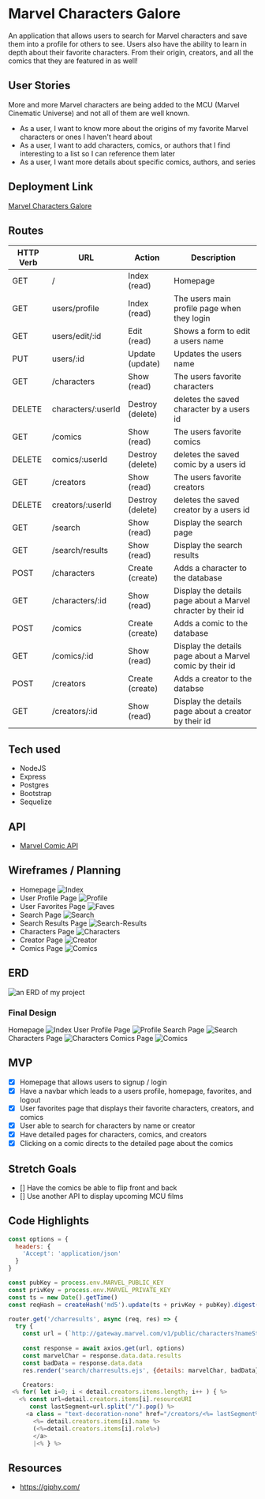 # Marvel Characters Galore

An application that allows users to search for Marvel characters and save them into a profile for others to see. Users also have the ability to learn in depth about their favorite characters. From their origin, creators, and all the comics that they are featured in as well!

## User Stories
More and more Marvel characters are being added to the MCU (Marvel Cinematic Universe) and not all of them are well known.
* As a user, I want to know more about the origins of my favorite Marvel characters or ones I haven't heard about
* As a user, I want to add characters, comics, or authors that I find interesting to a list so I can reference them later
* As a user, I want more details about specific comics, authors, and series 

## Deployment Link
<a href="https://marvel-characters-galore.herokuapp.com/">Marvel Characters Galore</a>

## Routes
| **HTTP Verb**| **URL** |  **Action**| **Description**
|------------|-------------|------------|------------|
| GET        | /      | Index (read)  | Homepage
| GET         | users/profile       | Index (read) |  The users main profile page when they login
| GET     | users/edit/:id | Edit (read)    | Shows a form to edit a users name
| PUT     | users/:id | Update (update)    | Updates the users name
| GET         | /characters      | Show (read) |  The users favorite characters
| DELETE | characters/:userId       | Destroy (delete)      | deletes the saved character by a users id
| GET         | /comics      | Show (read) |  The users favorite comics
| DELETE | comics/:userId       | Destroy (delete)      | deletes the saved comic by a users id
| GET         | /creators      | Show (read) |  The users favorite creators
| DELETE | creators/:userId       | Destroy (delete)      | deletes the saved creator by a users id
| GET     | /search | Show (read)   | Display the search page
| GET     | /search/results | Show (read)   | Display the search results
| POST     | /characters      | Create (create)      |  Adds a character to the database
| GET      | /characters/:id   | Show (read)  | Display the details page about a Marvel chracter by their id
| POST     | /comics      | Create (create)      |  Adds a comic to the database
| GET      | /comics/:id   | Show (read)  | Display the details page about a Marvel comic by their id
| POST     | /creators      | Create (create)      |  Adds a creator to the databse
| GET      | /creators/:id   | Show (read)  | Display the details page about a creator by their id


## Tech used
* NodeJS
* Express
* Postgres
* Bootstrap
* Sequelize

## API
*  <a href="https://developer.marvel.com/">Marvel Comic API</a>

## Wireframes / Planning
* Homepage
![Index](./wireframes/Index.jpg)
* User Profile Page
![Profile](./wireframes/Profile.jpg)
* User Favorites Page
![Faves](./wireframes/Faves.jpg)
* Search Page
![Search](./wireframes/Search.jpg)
* Search Results Page
![Search-Results](./wireframes/Search-Results.jpg)
* Characters Page
![Characters](./wireframes/Characters.jpg)
* Creator Page
![Creator](./wireframes/Creator.jpg)
* Comics Page
![Comics](./wireframes/Comics.jpg)

## ERD
![an ERD of my project](./ERD.drawio.png)

### Final Design
 Homepage
![Index](./public/img/framework/Homepage.jpg)
 User Profile Page
![Profile](./public/img/framework/profile.jpg)
 Search Page
![Search](./public/img/framework/Search.jpg)
 Characters Page
![Characters](./public/img/framework/characters.jpg)
 Comics Page
![Comics](./public/img/framework/comics.jpg)

##  MVP 
- [x] Homepage that allows users to signup / login 
- [x] Have a navbar which leads to a users profile, homepage, favorites, and logout
- [x] User favorites page that displays their favorite characters, creators, and comics
- [x] User able to search for characters by name or creator
- [x] Have detailed pages for characters, comics, and creators
- [x] Clicking on a comic directs to the detailed page about the comics

## Stretch Goals
- [] Have the comics be able to flip front and back
- [] Use another API to display upcoming MCU films

## Code Highlights

```javascript
const options = {
  headers: {
    'Accept': 'application/json'
  }
}

const pubKey = process.env.MARVEL_PUBLIC_KEY
const privKey = process.env.MARVEL_PRIVATE_KEY
const ts = new Date().getTime()
const reqHash = createHash('md5').update(ts + privKey + pubKey).digest('hex')

router.get('/charresults', async (req, res) => {
  try {
    const url = (`http://gateway.marvel.com/v1/public/characters?nameStartsWith=${req.query.searchMarvel}&limit=8&ts=${ts}&apikey=${pubKey}&hash=${reqHash}`)
    
    const response = await axios.get(url, options)
    const marvelChar = response.data.data.results
    const badData = response.data.data
    res.render('search/charresults.ejs', {details: marvelChar, badData})
```
    
```javascript
    Creators:
 <% for( let i=0; i < detail.creators.items.length; i++ ) { %>
   <% const url=detail.creators.items[i].resourceURI
      const lastSegment=url.split("/").pop() %>
     <a class = "text-decoration-none" href="/creators/<%= lastSegment%>">
       <%= detail.creators.items[i].name %>
       (<%=detail.creators.items[i].role%>)
       </a> 
       |<% } %>
```

## Resources 
- https://giphy.com/  


